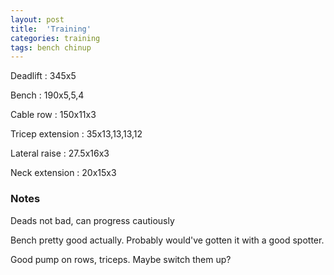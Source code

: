 ```yaml
---
layout: post
title:  'Training'
categories: training
tags: bench chinup
---
```


Deadlift  :  345x5

Bench : 190x5,5,4

Cable row : 150x11x3

Tricep extension  :  35x13,13,13,12

Lateral raise  :  27.5x16x3

Neck extension  :  20x15x3

### Notes

Deads not bad, can progress cautiously

Bench pretty good actually. Probably would've gotten it with a good spotter.

Good pump on rows, triceps. Maybe switch them up?
